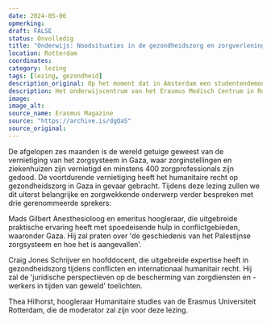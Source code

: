 ```yaml
---
date: 2024-05-06
opmerking: 
draft: FALSE
status: Onvolledig
title: "Onderwijs: Noodsituaties in de gezondheidszorg en zorgverlening in conflictgebieden"
location: Rotterdam
coordinates: 
category: lezing
tags: [lezing, gezondheid]
description_original: Op het moment dat in Amsterdam een studentendemonstratie tegen de oorlog van Israël in Gaza wordt aangevallen door mannen in bivakmutsen, begint in het onderwijscentrum van het Erasmus MC maandagavond 6 mei net een lezing over de gezondheidszorg in het oorlogsgebied.
description: Het onderwijscentrum van het Erasmus Medisch Centrum in Rotterdam houdt 's avonds een lezing over de gezondheidszorg in Gaza.
image: 
image_alt: 
source_name: Erasmus Magazine
source: "https://archive.is/dgQaS"
source_original: 
---
```

De afgelopen zes maanden is de wereld getuige geweest van de vernietiging van het zorgsysteem in Gaza, waar zorginstellingen en ziekenhuizen zijn vernietigd en minstens 400 zorgprofessionals zijn gedood. De voortdurende vernietiging heeft het humanitaire recht op gezondheidszorg in Gaza in gevaar gebracht. Tijdens deze lezing zullen we dit uiterst belangrijke en zorgwekkende onderwerp verder bespreken met drie gerenommeerde sprekers:

Mads Gilbert Anesthesioloog en emeritus hoogleraar, die uitgebreide praktische ervaring heeft met spoedeisende hulp in conflictgebieden, waaronder Gaza. Hij zal praten over 'de geschiedenis van het Palestijnse zorgsysteem en hoe het is aangevallen'.

Craig Jones Schrijver en hoofddocent, die uitgebreide expertise heeft in gezondheidszorg tijdens conflicten en internationaal humanitair recht. Hij zal de 'juridische perspectieven op de bescherming van zorgdiensten en -werkers in tijden van geweld' toelichten.

Thea Hilhorst, hoogleraar Humanitaire studies van de Erasmus Universiteit Rotterdam, die de moderator zal zijn voor deze lezing.